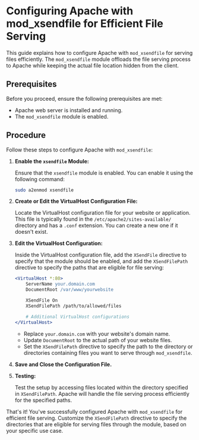 # Configuring Apache with mod_xsendfile for Efficient File Serving

This guide explains how to configure Apache with `mod_xsendfile` for serving files efficiently. The `mod_xsendfile` module offloads the file serving process to Apache while keeping the actual file location hidden from the client.

## Prerequisites

Before you proceed, ensure the following prerequisites are met:

- Apache web server is installed and running.
- The `mod_xsendfile` module is enabled.

## Procedure

Follow these steps to configure Apache with `mod_xsendfile`:

1. **Enable the `xsendfile` Module:**

   Ensure that the `xsendfile` module is enabled. You can enable it using the following command:

   ```bash
   sudo a2enmod xsendfile
   ```

2. **Create or Edit the VirtualHost Configuration File:**

   Locate the VirtualHost configuration file for your website or application. This file is typically found in the `/etc/apache2/sites-available/` directory and has a `.conf` extension. You can create a new one if it doesn't exist.

3. **Edit the VirtualHost Configuration:**

   Inside the VirtualHost configuration file, add the `XSendFile` directive to specify that the module should be enabled, and add the `XSendFilePath` directive to specify the paths that are eligible for file serving:

   ```apache
   <VirtualHost *:80>
       ServerName your.domain.com
       DocumentRoot /var/www/yourwebsite

       XSendFile On
       XSendFilePath /path/to/allowed/files

       # Additional VirtualHost configurations
   </VirtualHost>
   ```

   - Replace `your.domain.com` with your website's domain name.
   - Update `DocumentRoot` to the actual path of your website files.
   - Set the `XSendFilePath` directive to specify the path to the directory or directories containing files you want to serve through `mod_xsendfile`.

4. **Save and Close the Configuration File.**

5. **Testing:**

   Test the setup by accessing files located within the directory specified in `XSendFilePath`. Apache will handle the file serving process efficiently for the specified paths.

That's it! You've successfully configured Apache with `mod_xsendfile` for efficient file serving. Customize the `XSendFilePath` directive to specify the directories that are eligible for serving files through the module, based on your specific use case.
